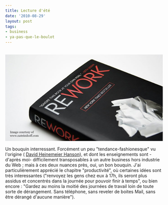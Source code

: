 ```yaml
---
title: Lecture d'été
date: '2010-08-29'
layout: post
tags:
- business
- ya-pas-que-le-boulot
---
```


 [![rework](/images/rework.jpeg)](http://gbarillot.com/rework/)

Un bouquin interressant. Forcément un peu "tendance-fashionesque" vu l'origine (
[David Heinemeier Hanson](http://www.loudthinking.com/)), et dont les enseignements sont -d'après moi- difficilement transposables à un autre business hors industrie du Web ; mais à ces deux nuances près, oui, un bon bouquin. J'ai particulièrement apprécié le chapitre "productivité", où certaines idées sont très interessantes ("renvoyez les gens chez eux à 17h, ils seront plus assidus et concentrés dans la journée pour pouvoir finir à temps", ou bien encore : "Gardez au moins la moitié des journées de travail loin de toute sorte de dérangement. Sans téléphone, sans reveler de boites Mail, sans être dérangé d'aucune manière").
